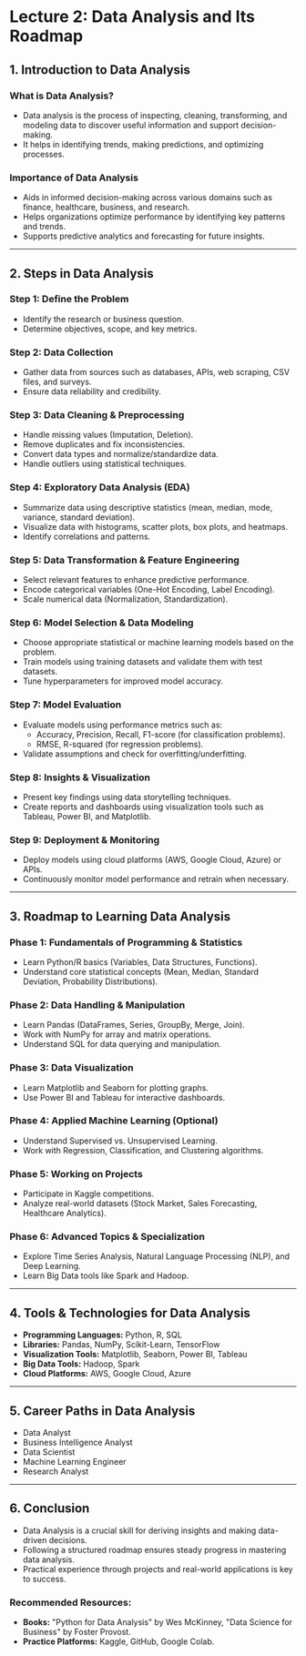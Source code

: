 # Lecture 2: Data Analysis and Its Roadmap

## 1. Introduction to Data Analysis
### What is Data Analysis?
- Data analysis is the process of inspecting, cleaning, transforming, and modeling data to discover useful information and support decision-making.
- It helps in identifying trends, making predictions, and optimizing processes.

### Importance of Data Analysis
- Aids in informed decision-making across various domains such as finance, healthcare, business, and research.
- Helps organizations optimize performance by identifying key patterns and trends.
- Supports predictive analytics and forecasting for future insights.

---

## 2. Steps in Data Analysis

### **Step 1: Define the Problem**
- Identify the research or business question.
- Determine objectives, scope, and key metrics.

### **Step 2: Data Collection**
- Gather data from sources such as databases, APIs, web scraping, CSV files, and surveys.
- Ensure data reliability and credibility.

### **Step 3: Data Cleaning & Preprocessing**
- Handle missing values (Imputation, Deletion).
- Remove duplicates and fix inconsistencies.
- Convert data types and normalize/standardize data.
- Handle outliers using statistical techniques.

### **Step 4: Exploratory Data Analysis (EDA)**
- Summarize data using descriptive statistics (mean, median, mode, variance, standard deviation).
- Visualize data with histograms, scatter plots, box plots, and heatmaps.
- Identify correlations and patterns.

### **Step 5: Data Transformation & Feature Engineering**
- Select relevant features to enhance predictive performance.
- Encode categorical variables (One-Hot Encoding, Label Encoding).
- Scale numerical data (Normalization, Standardization).

### **Step 6: Model Selection & Data Modeling**
- Choose appropriate statistical or machine learning models based on the problem.
- Train models using training datasets and validate them with test datasets.
- Tune hyperparameters for improved model accuracy.

### **Step 7: Model Evaluation**
- Evaluate models using performance metrics such as:
  - Accuracy, Precision, Recall, F1-score (for classification problems).
  - RMSE, R-squared (for regression problems).
- Validate assumptions and check for overfitting/underfitting.

### **Step 8: Insights & Visualization**
- Present key findings using data storytelling techniques.
- Create reports and dashboards using visualization tools such as Tableau, Power BI, and Matplotlib.

### **Step 9: Deployment & Monitoring**
- Deploy models using cloud platforms (AWS, Google Cloud, Azure) or APIs.
- Continuously monitor model performance and retrain when necessary.

---

## 3. Roadmap to Learning Data Analysis

### **Phase 1: Fundamentals of Programming & Statistics**
- Learn Python/R basics (Variables, Data Structures, Functions).
- Understand core statistical concepts (Mean, Median, Standard Deviation, Probability Distributions).

### **Phase 2: Data Handling & Manipulation**
- Learn Pandas (DataFrames, Series, GroupBy, Merge, Join).
- Work with NumPy for array and matrix operations.
- Understand SQL for data querying and manipulation.

### **Phase 3: Data Visualization**
- Learn Matplotlib and Seaborn for plotting graphs.
- Use Power BI and Tableau for interactive dashboards.

### **Phase 4: Applied Machine Learning (Optional)**
- Understand Supervised vs. Unsupervised Learning.
- Work with Regression, Classification, and Clustering algorithms.

### **Phase 5: Working on Projects**
- Participate in Kaggle competitions.
- Analyze real-world datasets (Stock Market, Sales Forecasting, Healthcare Analytics).

### **Phase 6: Advanced Topics & Specialization**
- Explore Time Series Analysis, Natural Language Processing (NLP), and Deep Learning.
- Learn Big Data tools like Spark and Hadoop.

---

## 4. Tools & Technologies for Data Analysis
- **Programming Languages:** Python, R, SQL
- **Libraries:** Pandas, NumPy, Scikit-Learn, TensorFlow
- **Visualization Tools:** Matplotlib, Seaborn, Power BI, Tableau
- **Big Data Tools:** Hadoop, Spark
- **Cloud Platforms:** AWS, Google Cloud, Azure

---

## 5. Career Paths in Data Analysis
- Data Analyst
- Business Intelligence Analyst
- Data Scientist
- Machine Learning Engineer
- Research Analyst

---

## 6. Conclusion
- Data Analysis is a crucial skill for deriving insights and making data-driven decisions.
- Following a structured roadmap ensures steady progress in mastering data analysis.
- Practical experience through projects and real-world applications is key to success.

### Recommended Resources:
- **Books:** "Python for Data Analysis" by Wes McKinney, "Data Science for Business" by Foster Provost.
- **Practice Platforms:** Kaggle, GitHub, Google Colab.

